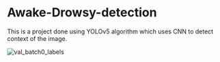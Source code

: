 # Awake-Drowsy-detection
This is a project done using YOLOv5 algorithm which uses CNN to detect context of the image. 

![val_batch0_labels](https://user-images.githubusercontent.com/90050859/220958077-c8f5a424-d5bd-4b60-a527-59aa4d571981.jpg)
